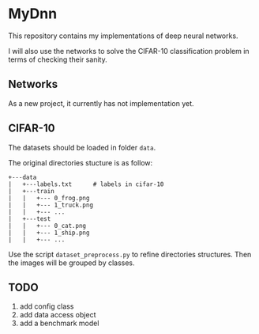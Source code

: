 # MyDnn

This repository contains my implementations of deep neural networks.

I will also use the networks to solve the CIFAR-10 classification problem in terms of checking their sanity.

## Networks

As a new project, it currently has not implementation yet.

## CIFAR-10

The datasets should be loaded in folder ```data```.

The original directories stucture is as follow:
```
+---data
|   +---labels.txt      # labels in cifar-10
|   +---train
|   |   +--- 0_frog.png
|   |   +--- 1_truck.png
|   |   +--- ...
|   +---test
|   |   +--- 0_cat.png
|   |   +--- 1_ship.png 
|   |   +--- ...
```

Use the script  ```dataset_preprocess.py``` to refine directories structures. Then the images will be grouped by classes.

## TODO

1. add config class
2. add data access object
3. add a benchmark model
